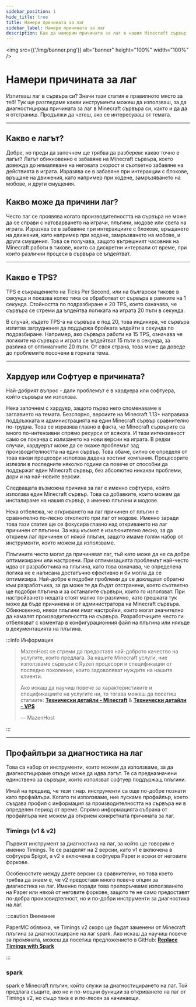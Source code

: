 ```yaml
---
sidebar_position: 1
hide_title: true
title: Намери причината за лаг
sidebar_label: Намери причината за лаг
description: Как да намерим причината за лаг в нашия Minecraft сървър
---
```


<img src={('/img/banner.png')} alt="banner" height="100%" width="100%" />

<div class="text--center">
<h1>Намери причината за лаг</h1>
</div>

Изпитваш лаг в сървъра си? Значи тази статия е правилното място за теб! Тук ще разгледаме какви инструменти можеш
да използваш, за да диагностицираш причината за лаг в Minecraft сървъра си, както и да да я отстраниш. Продължи да
четеш, ако се интересуваш от темата.

---

## Какво е лагът?
Добре, но преди да започнем ще трябва да разберем: какво точно е лагът? Лагът обикновенно е забавяне на Minecraft 
сървъра, което довежда до нямаляване на неговата скорост и съответно забавяне на действията в играта. 
Изразява се в забавяне при интеракции с блокове, връщане на движения, като например при ходене, замръзяването 
на мобове, и други смущения.

## Какво може да причини лаг?
Често лаг се проявява когато производителността на сървъра не може да се справи с натоварването 
на играчи, плъгини, модове или света на играта. Изразява се в забавяне при интеракциите с блокове, връщането
на движения, като например при ходене, замръзването на мобове, и други смущения.
Това се получава, защото вътрешният часовник на Minecraft работи в тикове, които са дискретни интервали 
от време, при които различни процеси в сървъра се ъпдейтват.

---

## Какво е TPS?
TPS е съкращението на Ticks Per Second, или на български тикове в секунда и показва колко тика се обработват от сървъра 
в рамките на 1 секунда. Стойността по подразбиране е 20 TPS, което означава, че сървъра се стреми да ъпдейтва логиката 
на играта 20 пъти в секунда.

В случай, където TPS-а на сървъра е под 20, това индикира, че сървъра изпитва затруднения да поддържа бройката
ъпдейти в секунда по подразбиране. Например, ако сървъра работи на 15 TPS, означава че логиките на сървъра и играта
се ъпдейтват 15 пъти в секунда, за разлика от оптималните 20 пъти. От своя страна, това може да доведе до проблемите
посочени в горната тема.

---

## Хардуер или Софтуер е причината?
Най-добрият въпрос - дали проблемът е в хардуера или софтуера, който сървъра ми използва.

Нека започнем с хардуер, защото първо него споменаваме в заглавието на темата. Безспорно, версиите на Minecraft 1.13+
направиха поддръжката и администрацията на един Minecraft сървър сравнително по-трудна. Това се изразява главно в
факта, че Minecraft сървърите са много по-интензивни спрямо ресурси от всякога. И тази интензивност само се покачва с
излизането на нови версии на играта. В редки случаи, хардуерът може да се окаже проблемът зад производителността на
един сървър. Това обаче, силно се определя от това какви процесори използва дадена хостинг компания. Процесорите
излезли в последните няколко години са повече от способни да поддържат един Minecraft сървър, без абсолютно
никакви проблеми, дори и на най-новите версии.

Следващата възможна причина за лаг е именно софтуера, който използва един Minecraft сървър. Това са добавките, които
можем да инсталираме на нашия сървър, а именно плъгини и модове.

Нека отбележа, че откриването на лаг причинен от плъгин е сравнително по-лесно отколкото при лаг от модове. Именно
заради това тази статия ще се фокусира главно над откриването на лаг причинен от плъгини. За наш късмет е изключително
лесно, за да открием лаг причинен от някой плъгин, защото имаме голям набор от инструменти, които можем да използваме.

Плъгините често могат да причиняват лаг, тъй като може да не са добре оптимизирани или настроени. При оптимизацията
проблемът най-често идва от разработчика на плъгина, като това означава, че определена логика не е написана достатъчно
ефективно и би могла да се оптимизира. Най-добре е подобни проблеми да се докладват обратно към разработчика, за да може
те да бъдат отстранени, което съответно ще подобри плъгина и за останалите сървъри, които го използват. При настройването
нещата стоят малко по-различно, като грешката тук може да бъде причинена и от администратора на Minecraft сървъра.
Обикновенно, някои плъгини имат настройки, които могат значително да намалят производителността на сървъра. Разработчиците
често ги отбелязват с коментар в конфигурационния файл на плъгина или някъде в документацията на плъгина.

:::info Информация

> MazenHost се стреми да предоставя най-доброто качество на услугите, които предлага. За нашите Minecraft услуги, ние
> използваме сървъри с Ryzen процесори и спецификации от последно поколение, които задоволяват нуждите на нашите клиенти.
>
> Ако искаш да научиш повече за характеристиките и спецификациите на услугите ни, то тогава можеш да посетиш статиите:
> **[Технически детайли - Minecraft](i18n/bg/docusaurus-plugin-content-docs/current/services-description/minecraft-service.md)** & **[Технически детайли - VPS](i18n/bg/docusaurus-plugin-content-docs/current/services-description/vps-service.md)**
> 
> — MazenHost

:::

---

## Профайлъри за диагностика на лаг
Това са набор от инструменти, които можем да използваме, за да диагностицираме откъде може да идва лагът. Те са 
предназначени единствено за сървъри, които използват софтуер поддържащ плъгини.

Имай на предвид, че тези т.нар. инструменти са още по-добре познати като профайлъри. Когато ги използваме, ние
пускаме профайлър, което създава профил с информация за производителността на сървъра ни в определен период от време.
Спрямо информацията събрана от профайлъра ние можем да открием конкретната причината за лаг.

### Timings (v1 & v2)
Първият инструмент за диагностика на лаг, за който ще говорим е именно Timings. Те се разделят на 2 версии, като
v1 е включена в софтуера Spigot, а v2 е включена в софтуера Paper и всеки от неговите форкове.

Особеностите между двете версии са сравнителни, но това което трябва да знаем е, че v2 предоставя много повече опции
за диагностика на лаг. Именно поради това препоръчваме използването на Paper или някой от неговите форкове, защото
те не само предоставят по-добра произовидтелност, но и по-добри инструменти за диагностика на лаг.

:::caution Внимание

PaperMC обявиха, че Timings v2 скоро ще бъдат заменени от Minecraft плъгина за диагностициране на лаг spark. Ако искаш
да научиш повече за промяната, можеш да посетиш предложението в GitHub: **[Replace Timings with Spark](https://github.com/PaperMC/Paper/issues/8948)**

:::

### spark
spark е Minecraft плъгин, който служи за диагностицирането на лаг. Той предлага същите, ако не и по-мощни функции за
откриването на лаг от Timings v2, но също така е и по-лесен за начинаещи.